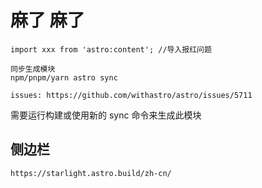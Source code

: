 # 麻了 麻了

```
import xxx from 'astro:content'; //导入报红问题 

同步生成模块
npm/pnpm/yarn astro sync

issues: https://github.com/withastro/astro/issues/5711
```

需要运行构建或使用新的 sync 命令来生成此模块

## 侧边栏 

```
https://starlight.astro.build/zh-cn/
```
